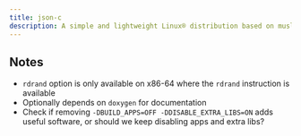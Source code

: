 ```yaml
---
title: json-c
description: A simple and lightweight Linux® distribution based on musl libc and toybox
---
```


## Notes
- `rdrand` option is only available on x86-64 where the `rdrand` instruction is available
- Optionally depends on `doxygen` for documentation
- Check if removing `-DBUILD_APPS=OFF -DDISABLE_EXTRA_LIBS=ON` adds useful software, or should we keep disabling apps and extra libs?
